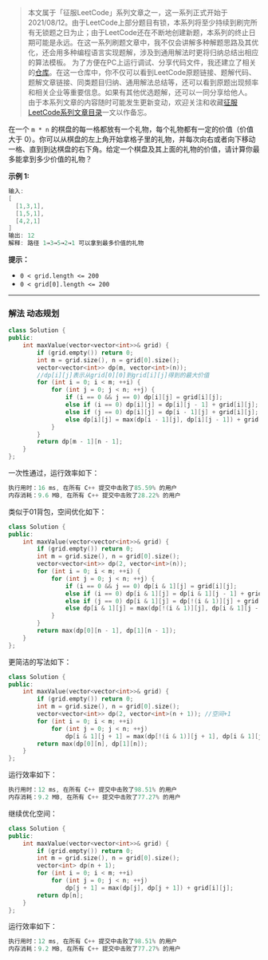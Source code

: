 > 本文属于「征服LeetCode」系列文章之一，这一系列正式开始于2021/08/12。由于LeetCode上部分题目有锁，本系列将至少持续到刷完所有无锁题之日为止；由于LeetCode还在不断地创建新题，本系列的终止日期可能是永远。在这一系列刷题文章中，我不仅会讲解多种解题思路及其优化，还会用多种编程语言实现题解，涉及到通用解法时更将归纳总结出相应的算法模板。
> <b></b>
> 为了方便在PC上运行调试、分享代码文件，我还建立了相关的[仓库](https://github.com/memcpy0/LeetCode-Conquest)。在这一仓库中，你不仅可以看到LeetCode原题链接、题解代码、题解文章链接、同类题目归纳、通用解法总结等，还可以看到原题出现频率和相关企业等重要信息。如果有其他优选题解，还可以一同分享给他人。
> <b></b>
> 由于本系列文章的内容随时可能发生更新变动，欢迎关注和收藏[征服LeetCode系列文章目录](https://memcpy0.blog.csdn.net/article/details/119656559)一文以作备忘。

在一个 `m * n` 的棋盘的每一格都放有一个礼物，每个礼物都有一定的价值（价值大于 0）。你可以从棋盘的左上角开始拿格子里的礼物，并每次向右或者向下移动一格、直到到达棋盘的右下角。给定一个棋盘及其上面的礼物的价值，请计算你最多能拿到多少价值的礼物？

**示例 1:**
```java
输入: 
[
  [1,3,1],
  [1,5,1],
  [4,2,1]
]
输出: 12
解释: 路径 1→3→5→2→1 可以拿到最多价值的礼物
```
**提示：**
- `0 < grid.length <= 200`
- `0 < grid[0].length <= 200`

---
### 解法 动态规划
```cpp
class Solution {
public:
    int maxValue(vector<vector<int>>& grid) {
        if (grid.empty()) return 0;
        int m = grid.size(), n = grid[0].size();
        vector<vector<int>> dp(m, vector<int>(n));
        //dp[i][j]表示从grid[0][0]到grid[i][j]得到的最大价值
        for (int i = 0; i < m; ++i) {
            for (int j = 0; j < n; ++j) {
                if (i == 0 && j == 0) dp[i][j] = grid[i][j];
                else if (i == 0) dp[i][j] = dp[i][j - 1] + grid[i][j];
                else if (j == 0) dp[i][j] = dp[i - 1][j] + grid[i][j];
                else dp[i][j] = max(dp[i - 1][j], dp[i][j - 1]) + grid[i][j];
            }
        }
        return dp[m - 1][n - 1];
    }
};
```
一次性通过，运行效率如下：
```cpp
执行用时：16 ms, 在所有 C++ 提交中击败了85.59% 的用户
内存消耗：9.6 MB, 在所有 C++ 提交中击败了28.22% 的用户
```
类似于01背包，空间优化如下：
```cpp
class Solution {
public:
    int maxValue(vector<vector<int>>& grid) {
        if (grid.empty()) return 0;
        int m = grid.size(), n = grid[0].size();
        vector<vector<int>> dp(2, vector<int>(n));
        for (int i = 0; i < m; ++i) {
            for (int j = 0; j < n; ++j) {
                if (i == 0 && j == 0) dp[i & 1][j] = grid[i][j];
                else if (i == 0) dp[i & 1][j] = dp[i & 1][j - 1] + grid[i][j];
                else if (j == 0) dp[i & 1][j] = dp[!(i & 1)][j] + grid[i][j];
                else dp[i & 1][j] = max(dp[!(i & 1)][j], dp[i & 1][j - 1]) + grid[i][j];
            }
        }
        return max(dp[0][n - 1], dp[1][n - 1]);
    }
};
```
更简洁的写法如下：
```cpp
class Solution {
public:
    int maxValue(vector<vector<int>>& grid) {
        if (grid.empty()) return 0;
        int m = grid.size(), n = grid[0].size();
        vector<vector<int>> dp(2, vector<int>(n + 1)); //空间+1
        for (int i = 0; i < m; ++i)
            for (int j = 0; j < n; ++j)
                dp[i & 1][j + 1] = max(dp[!(i & 1)][j + 1], dp[i & 1][j]) + grid[i][j];
        return max(dp[0][n], dp[1][n]);
    }
};
```
运行效率如下：
```cpp
执行用时：12 ms, 在所有 C++ 提交中击败了98.51% 的用户
内存消耗：9.2 MB, 在所有 C++ 提交中击败了77.27% 的用户
```
继续优化空间：
```cpp
class Solution {
public:
    int maxValue(vector<vector<int>>& grid) {
        if (grid.empty()) return 0;
        int m = grid.size(), n = grid[0].size();
        vector<int> dp(n + 1);
        for (int i = 0; i < m; ++i)
            for (int j = 0; j < n; ++j)
                dp[j + 1] = max(dp[j], dp[j + 1]) + grid[i][j];
        return dp[n];
    }
};
```
运行效率如下：
```cpp
执行用时：12 ms, 在所有 C++ 提交中击败了98.51% 的用户
内存消耗：9.2 MB, 在所有 C++ 提交中击败了77.27% 的用户
```
